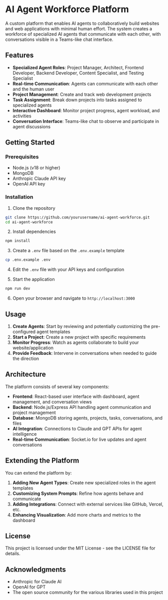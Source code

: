 # AI Agent Workforce Platform

A custom platform that enables AI agents to collaboratively build websites and web applications with minimal human effort. The system creates a workforce of specialized AI agents that communicate with each other, with conversations visible in a Teams-like chat interface.

## Features

- **Specialized Agent Roles**: Project Manager, Architect, Frontend Developer, Backend Developer, Content Specialist, and Testing Specialist
- **Real-time Communication**: Agents can communicate with each other and the human user
- **Project Management**: Create and track web development projects
- **Task Assignment**: Break down projects into tasks assigned to specialized agents
- **Interactive Dashboard**: Monitor project progress, agent workload, and activities
- **Conversation Interface**: Teams-like chat to observe and participate in agent discussions

## Getting Started

### Prerequisites

- Node.js (v18 or higher)
- MongoDB
- Anthropic Claude API key
- OpenAI API key

### Installation

1. Clone the repository
```bash
git clone https://github.com/yourusername/ai-agent-workforce.git
cd ai-agent-workforce
```

2. Install dependencies
```bash
npm install
```

3. Create a `.env` file based on the `.env.example` template
```bash
cp .env.example .env
```

4. Edit the `.env` file with your API keys and configuration

5. Start the application
```bash
npm run dev
```

6. Open your browser and navigate to `http://localhost:3000`

## Usage

1. **Create Agents**: Start by reviewing and potentially customizing the pre-configured agent templates
2. **Start a Project**: Create a new project with specific requirements
3. **Monitor Progress**: Watch as agents collaborate to build your website/application
4. **Provide Feedback**: Intervene in conversations when needed to guide the direction

## Architecture

The platform consists of several key components:

- **Frontend**: React-based user interface with dashboard, agent management, and conversation views
- **Backend**: Node.js/Express API handling agent communication and project management
- **Database**: MongoDB storing agents, projects, tasks, conversations, and files
- **AI Integration**: Connections to Claude and GPT APIs for agent intelligence
- **Real-time Communication**: Socket.io for live updates and agent conversations

## Extending the Platform

You can extend the platform by:

1. **Adding New Agent Types**: Create new specialized roles in the agent templates
2. **Customizing System Prompts**: Refine how agents behave and communicate
3. **Adding Integrations**: Connect with external services like GitHub, Vercel, etc.
4. **Enhancing Visualization**: Add more charts and metrics to the dashboard

## License

This project is licensed under the MIT License - see the LICENSE file for details.

## Acknowledgments

- Anthropic for Claude AI
- OpenAI for GPT
- The open source community for the various libraries used in this project

